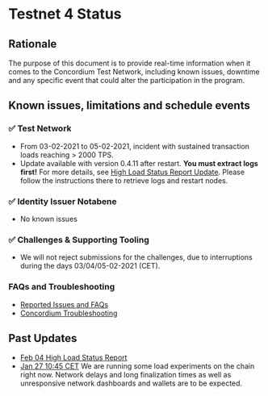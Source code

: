 # Testnet 4 Status

## Rationale

The purpose of this document is to provide real-time information when it comes to the Concordium Test Network, including known issues, downtime and any specific event that could alter the participation in the program.

## Known issues, limitations and schedule events

### ✅ Test Network

* From 03-02-2021 to 05-02-2021, incident with sustained transaction loads reaching > 2000 TPS.
* Update available with version 0.4.11 after restart. **You must extract logs first!** For more details, see [High Load Status Report Update](https://medium.com/concordium/ot4-high-load-status-report-update-e03a54bd82fc). Please follow the instructions there to retrieve logs and restart nodes.

### ✅ Identity Issuer Notabene

  * No known issues

### ✅ Challenges & Supporting Tooling

* We will not reject submissions for the challenges, due to interruptions during the days 03/04/05-02-2021 (CET).

### FAQs and Troubleshooting

* [Reported Issues and FAQs](https://github.com/Concordium/Testnet4-Challenges/projects/1)
* [Concordium Troubleshooting](https://developers.concordium.com/en/testnet4/testnet/see-also/troubleshooting.html)

## Past Updates

* [Feb 04 High Load Status Report](https://medium.com/concordium/ot4-high-load-status-report-6d4d5b441668) 
* [Jan 27 10:45 CET](https://discord.com/channels/667378330923696158/687313907500449849/803924019606716457) We are running some load experiments on the chain right now. Network delays and long finalization times as well as unresponsive network dashboards and wallets are to be expected.
